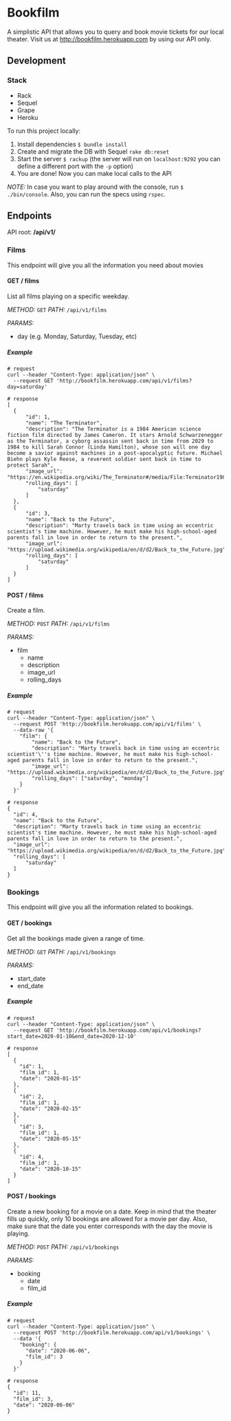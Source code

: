 # Bookfilm

A simplistic API that allows you to query and book movie tickets for our local theater. Visit us at http://bookfilm.herokuapp.com by using our API only.

## Development
### Stack
 * Rack
 * Sequel
 * Grape
 * Heroku

To run this project locally:

1. Install dependencies `$ bundle install`
2. Create and migrate the DB with Sequel `rake db:reset`
3. Start the server `$ rackup` (the server will run on `localhost:9292` you can define a different port with the `-p` option)
4. You are done! Now you can make local calls to the API

_NOTE:_ In case you want to play around with the console, run `$ ./bin/console`. Also, you can run the specs using `rspec`.

## Endpoints
API root: **/api/v1/**

### Films
This endpoint will give you all the information you need about movies

#### GET / films
List all films playing on a specific weekday.

*METHOD:* `GET`
*PATH:* `/api/v1/films`

*PARAMS:*
* day (e.g. Monday, Saturday, Tuesday, etc)

##### Example
    # request
    curl --header "Content-Type: application/json" \
      --request GET 'http://bookfilm.herokuapp.com/api/v1/films?day=saturday'

    # response
    [
      {
          "id": 1,
          "name": "The Terminator",
          "description": "The Terminator is a 1984 American science fiction film directed by James Cameron. It stars Arnold Schwarzenegger as the Terminator, a cyborg assassin sent back in time from 2029 to 1984 to kill Sarah Connor (Linda Hamilton), whose son will one day become a savior against machines in a post-apocalyptic future. Michael Biehn plays Kyle Reese, a reverent soldier sent back in time to protect Sarah",
          "image_url": "https://en.wikipedia.org/wiki/The_Terminator#/media/File:Terminator1984movieposter.jpg",
          "rolling_days": [
              "saturday"
          ]
      },
      {
          "id": 3,
          "name": "Back to the Future",
          "description": "Marty travels back in time using an eccentric scientist's time machine. However, he must make his high-school-aged parents fall in love in order to return to the present.",
          "image_url": "https://upload.wikimedia.org/wikipedia/en/d/d2/Back_to_the_Future.jpg",
          "rolling_days": [
              "saturday"
          ]
      }
    ]

#### POST / films
Create a film.

*METHOD:* `POST`
*PATH:* `/api/v1/films`

*PARAMS:*
* film
  * name
  * description
  * image_url
  * rolling_days

##### Example
    # request
    curl --header "Content-Type: application/json" \
      --request POST 'http://bookfilm.herokuapp.com/api/v1/films' \
      --data-raw '{
      	"film": {
      		"name": "Back to the Future",
      		"description": "Marty travels back in time using an eccentric scientist'\''s time machine. However, he must make his high-school-aged parents fall in love in order to return to the present.",
      		"image_url": "https://upload.wikimedia.org/wikipedia/en/d/d2/Back_to_the_Future.jpg",
      		"rolling_days": ["saturday", "monday"]
      	}
      }'

    # response
    {
      "id": 4,
      "name": "Back to the Future",
      "description": "Marty travels back in time using an eccentric scientist's time machine. However, he must make his high-school-aged parents fall in love in order to return to the present.",
      "image_url": "https://upload.wikimedia.org/wikipedia/en/d/d2/Back_to_the_Future.jpg",
      "rolling_days": [
          "saturday"
      ]
    }

### Bookings
This endpoint will give you all the information related to bookings.

#### GET / bookings
Get all the bookings made given a range of time.

*METHOD:* `GET`
*PATH:* `/api/v1/bookings`

*PARAMS:*
* start_date
* end_date

##### Example
    # request
    curl --header "Content-Type: application/json" \
      --request GET 'http://bookfilm.herokuapp.com/api/v1/bookings?start_date=2020-01-10&end_date=2020-12-10'

    # response
    [
      {
        "id": 1,
        "film_id": 1,
        "date": "2020-01-15"
      },
      {
        "id": 2,
        "film_id": 1,
        "date": "2020-02-15"
      },
      {
        "id": 3,
        "film_id": 1,
        "date": "2020-05-15"
      },
      {
        "id": 4,
        "film_id": 1,
        "date": "2020-10-15"
      }
    ]

#### POST / bookings
Create a new booking for a movie on a date. Keep in mind that the theater fills up quickly, only 10 bookings are allowed for a movie per day. Also, make sure that the date you enter corresponds with the day the movie is playing.

*METHOD:* `POST`
*PATH:* `/api/v1/bookings`

*PARAMS:*
* booking
  * date
  * film_id

##### Example
    # request
    curl --header "Content-Type: application/json" \
      --request POST 'http://bookfilm.herokuapp.com/api/v1/bookings' \
      --data '{
        "booking": {
          "date": "2020-06-06",
          "film_id": 3
        }
      }'

    # response
    {
      "id": 11,
      "film_id": 3,
      "date": "2020-06-06"
    }
